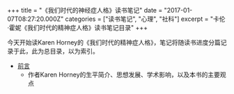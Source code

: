 +++
title = "《我们时代的神经症人格》读书笔记"
date = "2017-01-07T08:27:20.000Z"
categories = ["读书笔记", "心理", "社科"]
excerpt = "卡伦·霍妮《我们时代的精神症人格》读书笔记目录"
+++

今天开始读Karen Horney的《我们时代的精神症人格》，笔记将随读书进度分篇记录于此，此为总目录，以为索引。

- [前言][前言]
    - 作者Karen Horney的生平简介、思想发展、学术影响，以及本书的主要观点

[前言]: /2017/01/07/我们时代的神经症人格-读书笔记-前言.html